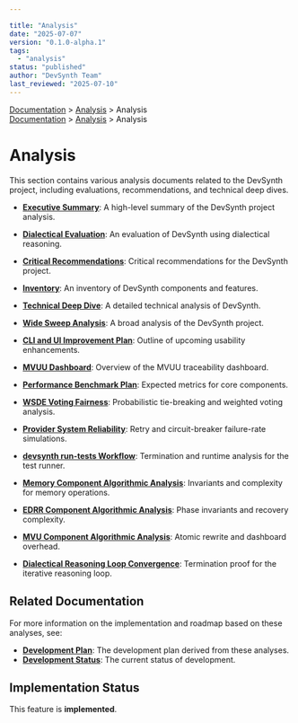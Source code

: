 ```yaml
---

title: "Analysis"
date: "2025-07-07"
version: "0.1.0-alpha.1"
tags:
  - "analysis"
status: "published"
author: "DevSynth Team"
last_reviewed: "2025-07-10"
---
```

<div class="breadcrumbs">
<a href="../index.md">Documentation</a> &gt; <a href="index.md">Analysis</a> &gt; Analysis
</div>

<div class="breadcrumbs">
<a href="../index.md">Documentation</a> &gt; <a href="index.md">Analysis</a> &gt; Analysis
</div>

# Analysis

This section contains various analysis documents related to the DevSynth project, including evaluations, recommendations, and technical deep dives.

- **[Executive Summary](executive_summary.md)**: A high-level summary of the DevSynth project analysis.
- **[Dialectical Evaluation](dialectical_evaluation.md)**: An evaluation of DevSynth using dialectical reasoning.
- **[Critical Recommendations](critical_recommendations.md)**: Critical recommendations for the DevSynth project.
- **[Inventory](inventory.md)**: An inventory of DevSynth components and features.
- **[Technical Deep Dive](technical_deep_dive.md)**: A detailed technical analysis of DevSynth.
- **[Wide Sweep Analysis](wide_sweep_analysis.md)**: A broad analysis of the DevSynth project.
- **[CLI and UI Improvement Plan](cli_ui_improvement_plan.md)**: Outline of upcoming usability enhancements.
- **[MVUU Dashboard](mvuu_dashboard.md)**: Overview of the MVUU traceability dashboard.
- **[Performance Benchmark Plan](performance_plan.md)**: Expected metrics for core components.
- **[WSDE Voting Fairness](wsde_voting_fairness.md)**: Probabilistic tie-breaking and weighted voting analysis.
- **[Provider System Reliability](provider_system_reliability.md)**: Retry and circuit-breaker failure-rate simulations.
- **[devsynth run-tests Workflow](run_tests_workflow.md)**: Termination and runtime analysis for the test runner.

- **[Memory Component Algorithmic Analysis](memory_component_analysis.md)**: Invariants and complexity for memory operations.
- **[EDRR Component Algorithmic Analysis](edrr_component_analysis.md)**: Phase invariants and recovery complexity.
- **[MVU Component Algorithmic Analysis](mvu_component_analysis.md)**: Atomic rewrite and dashboard overhead.
- **[Dialectical Reasoning Loop Convergence](dialectical_reasoning_loop_convergence.md)**: Termination proof for the iterative reasoning loop.

## Related Documentation

For more information on the implementation and roadmap based on these analyses, see:

- **[Development Plan](../roadmap/development_plan.md)**: The development plan derived from these analyses.
- **[Development Status](../roadmap/development_status.md)**: The current status of development.
## Implementation Status

This feature is **implemented**.
